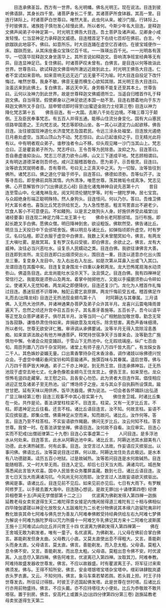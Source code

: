 <!-- { "loadSidebar": true } -->
　　目连承佛圣旨。西方有一世界。名光明幡。佛名光明王。现在说法。目连到彼听佛语辞。其身长四千里。诸菩萨身长二千里。其诸菩萨所食钵器。其高一里。目连行钵际上。时诸菩萨白世尊曰。唯然大圣。此虫何从来。被沙门服。行钵际上。于时彼佛言。诸族姓子慎勿发心轻慢此贤。所以者何。今斯少年名大目连。是释迦文佛声闻弟子中神足第一。时光明王佛告大目连。吾土菩萨及诸声闻。见卿身小咸发轻慢。仁当显神足力承释迦文威德。目连稽首足下右绕七匝却在佛前。白言。今欲跏趺此地容不。佛曰。如意所乐。时大目连踊在虚空亿百诸仞。在彼宝城便作一床。跏趺而坐。从其床座垂众宝珠亿百千垓。一一珠瑛出百千光。一一光明各有莲华。一切莲华现释迦文身坐莲华上。其所言说如释迦文。音响清净班宣经典等无有异。目连显神足已。复住佛前。时诸菩萨叹未曾有。白佛言。是目连以何等故诣此世界。世尊告曰。欲试释迦文佛音响所澈远近故到此土。时光明王佛告大目连。仁者不宜试如来音响。如来音响无远无近广远无量不可为喻。时大目连自投足下改忏悔过。唯然世尊。我身不敏。佛音无量而横生心欲知其限。其光明王告大目连曰。汝虽远来到此佛土。复白佛言。甚远天中天。身劳极不能复还至其本土。世尊告曰。云何以汝神力到此世界。故是世尊释迦文佛威德所立。当遥自归稽首作礼于释迦文佛。自当得至。假使卿身以己神足欲还本国一劫不至。目连右膝着地向于东方释迦文佛所叉手自归。屈申臂顷即时得至(出蜜迹金刚力士经第三卷)
目连以神力降化梵志第十五
　　佛告目连。有一大国。去斯八千处在边境。不睹三尊习于颠倒。王及臣民奉事梵志。有五百人并得五通。能移山住流分身变化。国有大山塞民径路举国患之。王向梵志说。梵志等即绕山坐。各一其心以道定力山起欲移。佛告目连。汝往彼国现神道化长济度梵志及国君民。令远三涂永处福堂。目连放光遏绝日月悬处虚空。当其山顶山为不动。梵志惊曰。此山已起谁抑之乎。日无精光此将有以。中有明者观众弟子。谁秽浊者令山不移。仰头观见睹一沙门当其山上。梵志佥曰。正是瞿昙弟子所为。梵志呼曰。王令吾等为民除患。汝抑之为。目连答曰。吾自悬虚谁抑汝山。梵志三尽道力欲令山移。山又三下遂成平地。梵志顾相谓曰。夫有明达道德深者则吾师也。咸兴正服稽首敬白。愿为弟子。示吾极灵。目连曰。汝等欲去冥就明者善。吾有尊师。号曰无上正真天中之天。为一切智。汝等皆往到佛所。诸梵志曰。佛之道化宁踰于师乎。目连答曰。佛德如须弥。吾等似芥子。汝等寻吾后。即至佛前具陈其情。内外清净。唯愿世尊。荡其微垢令成真净。梵志见佛。心开意解皆作沙门(出佛说志心经)
目连化诸鬼神神自说先恶第十六
　　昔目连至雪山中。化诸鬼神及龙。阅叉阿须伦揵陀罗等。时有一揵陀罗神。居七宝宫。与众超绝身形端正聪明殊特。然人身狗头。目连怪问。何以乃尔。答曰。吾维卫佛时大富长者也。喜饭比丘梵志供给贫乏。为人急性憋恶。粗言骂詈直出不避老少。饮食人客小不可意便云。不如餧狗。以是言之故狗头人身。好施供养受此福堂(出诸经要事)
目连现二神足力降二龙王第十七
　　佛命长老阿那邠坻。当行布施。即起长跪叉手白佛。愿佛众僧。明日降神到舍。欲设粗饭。佛默然受。佛告诸比丘。明旦当上天投日中下会邠坻舍饭。佛以明旦与诸比丘。如弹指顷即升虚空。时有罗汉。名曰弘檀。即正衣服于虚空中白佛言。我数上天未曾闇冥如今。佛言。有两龙王大嗔吐雾。是故冥耳。复有罗汉名曰受彼。即白佛言。余欲止之。佛言。龙有大威神。汝往必当兴恶吐水。设复杀人民蠕动之类。目连白佛。我欲往谏佛言大善。目连即到龙所。龙见目连即口出烟须臾出火。围目连一重。目连以道意亦化出火围龙三重。复变身入龙目中。左入右出右入左出。如是次第从耳鼻入出或飞入其口。龙谓目连在其腹中矣。目连复变身围龙十四重以身敕两龙。龙大恐怖尾扇海水动须弥山。佛遥告目连。此龙尚能吐水没杀天下。汝且慎之。目连白佛。我有四禅神足常信行之。我能取是须弥山及两龙。着掌中抛掷他方。又能以手撮磨须弥山令碎如尘。使诸天人无觉知者。两龙闻之即便降伏。目连还复沙门。龙化为人稽首作礼悔过目连。愚迷狂惑不识尊神。触犯云雾乞哀原罪。两龙忏悔前受五戒。稽首佛足作礼而去(出降龙经)
目连迁无热池现金翅鸟第十八
　　时阿耨达与其眷属。三月请佛。入无热大池供养。并诸神通果办菩萨及弟子众许其半月。龙喜兴云震电降雨普遍天下。忽然之顷还升宫中召五百长子。其名善牙善施等。五百长子。吾今以请平等正觉及众菩萨诸弟子。俱尽其半月。汝等当同一心广相勉励加敬世尊。勤念无常当各寂静。谦恪恭肃住侍如来。弃捐欲意及龙戏乐。除贪怒害。离色声香味细滑。所以者何。世尊无欲安详仁雅。审谛调从承佛要诫。汝等半月无得入宫除淫恚愚痴。如来宣讲法故必有他方神通菩萨。释梵持世宿净天子当普来会。汝等勤念广施慎勿中懈。令诸会众观变踊跃。于雪山下无热池中。化无瑕琉璃座。纵广七百由旬。周匝列置八万四千杂宝珂树。诸堂上有师子座八万四千皆大高广。有龙婇女各二千人。其色姝妙姿媚无量。口出熏香擎持杂花末香涂香。调作诸妓以咏佛德兴悦众会。于虚空中幡彩垂间宝铃和鸣音踰诸声。施馔百味与其眷属。遥启世尊。佛与八万四千菩萨皆大神通。弟子二千亦上神足。到无热王宫。目连承佛神旨。迁无热池现于虚空去地七丈。化身色像若金翅鸟王住龙宫上。便告王言。如来至也。龙众惊怖毛竖四走藏窜。龙王慰之曰。且各安心勿恐。此为贤者大目连作耳。倡伎相应进迎正觉及诸弟子至无热池。设广博场师子之座。龙与其众手自执斟所设馔具。踰世甘肥。延有天味以用供养。饭毕洗器竟。佛为说法。一切会者各怀踊跃(出弘道广显三昧经第三卷)
目连三观事不中其心皆实第十九
　　佛住舍卫城。时诸比丘集在一处。共作是论。善法讲堂柱柱梁不。目连言。柱梁。又有一无岁比丘言。不柱。即遣神足比丘往看。还言不柱。诸比丘语目连言。汝不知。何故言柱。妄语不实应摈驱遣。即集众僧。佛乘神足从空而来。知而故问。诸比丘。汝作何等。答言。目连乃至不柱答柱。不实妄语欲作羯磨。佛问无岁比丘。汝云何知不柱。答言世尊。我曾一时。在善法讲堂坐禅。佛语目连。汝何故不自看。汝应审实。目连心实而不犯戒(出僧祇律第二十九卷)
目连心实事虚第二十
　　人问目连。是多浮池水从何处来。目连答言。此水从阿耨达池中来。诸比丘言。阿耨达池其水甜美有八功德。此水沸热碱苦。何有此事。目连。汝空言过人法故。作妄语应灭摈驱出。以事问佛。佛语比丘。汝等莫说目连过罪。何以故。阿耨达龙住处去此极远。是水本有八功德甜美。迳历五百小地狱。过是故碱热。汝等若问目连是水何故碱热。目连能随相答。又一时大旱无雨。目连入定见。却后七日天当大雨。满诸沟坑。城邑聚落悉闻此言皆大欢喜。国中人民皆舍众务覆屏盖藏。数到七日。诸比丘语目连。汝言七日天当大雨满诸沟坑。今风尚无何况雨耶。汝空言过人法故妄语欲灭摈驱出。佛闻是事。语诸比丘。目连见前不见后。如来见前亦见后。七日有大雨下。有罗睺阿修罗王。以手接去置大海中。目连随心想说。是故无罪(出十诵律第四卷)
经律异相卷第十五(声闻无学僧部第十二之三)
　　优波离为佛剃发得入第四禅一迦旃延教老母女卖贫遂得生天二难陀得柰女接足内愧闲居得道三难陀有三十相与佛相似四毕陵伽婆蹉以神足化放牧女人五跋难陀为二长老分物佛说其本缘六迦留陀夷非时教化致丧其命七阿难与佛先世为善友八阿难奉佛敕受持经典供给左右九阿难七梦佛为解说十阿难为旃陀罗母以咒力所摄十一阿难乞牛乳佛记其方来十二阿难化波斯匿王施十三阿难试山向比丘并问育王十四
优波离为佛剃发得入第四禅第一
　　佛在王舍城无敢为剃发者。唯有一童子。名优波离。为佛剃发。儿父母在佛前合掌白佛言。甚能剃发但身太曲。父母教儿小直。又莫太直使出息不得粗大。又言。善能剃头而身太直。父母语言。莫太直。佛言。善能剃发。而入息太粗。父母语。莫粗入息令佛不安。又言。善能剃发。而出息太粗。父母语。莫粗出息令佛不安。时优波离。入出息尽入第四禅。佛告阿难言。优波离已入第四禅。汝取其刀。阿难奉教。阿难持故盛发器收世尊发。佛言。不应以故器盛。时有瞿波离王子。将军征讨来索佛须发。佛与。王得不知所安。佛言。安金塔银塔宝塔杂宝塔中。缯彩钵肆酖岚婆衣头罗衣裹。又云。不知何持。佛言。象马车乘若辇若舆。若头肩上担。时王子持世尊发去。所往征讨得胜。时彼王子还国起佛发塔。此是世尊在世时塔。后诸比丘行亦用前物盛持。佛言。不应头戴。亦不应持塔往大小便处。比丘为恭敬故不敢共塔宿。置于别房。佛言。安高杙上或置头边(出四分律第四分第三卷)
迦旃延教老母卖贫遂得生天第二
